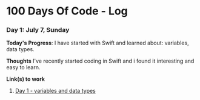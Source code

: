 # 100 Days Of Code - Log


### Day 1: July 7, Sunday

**Today's Progress**: I have started with Swift and learned about: variables, data types.

**Thoughts** I've recently started coding in Swift and i found it interesting and easy to learn.

**Link(s) to work**
1. [Day 1 - variables and data types](https://github.com/dhairyachandra/100-days-of-code/blob/master/Swift%20Learning/Day%201.playground/Contents.swift)


